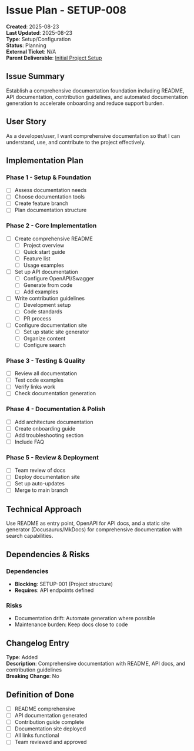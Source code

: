 # Issue Plan - SETUP-008

**Created**: 2025-08-23  
**Last Updated**: 2025-08-23  
**Type**: Setup/Configuration  
**Status**: Planning  
**External Ticket**: N/A  
**Parent Deliverable**: [Initial Project Setup](../../README.md)  

## Issue Summary

Establish a comprehensive documentation foundation including README, API documentation, contribution guidelines, and automated documentation generation to accelerate onboarding and reduce support burden.

## User Story

As a developer/user, I want comprehensive documentation so that I can understand, use, and contribute to the project effectively.

## Implementation Plan

### Phase 1 - Setup & Foundation

- [ ] Assess documentation needs
- [ ] Choose documentation tools
- [ ] Create feature branch
- [ ] Plan documentation structure

### Phase 2 - Core Implementation

- [ ] Create comprehensive README
  - [ ] Project overview
  - [ ] Quick start guide
  - [ ] Feature list
  - [ ] Usage examples
- [ ] Set up API documentation
  - [ ] Configure OpenAPI/Swagger
  - [ ] Generate from code
  - [ ] Add examples
- [ ] Write contribution guidelines
  - [ ] Development setup
  - [ ] Code standards
  - [ ] PR process
- [ ] Configure documentation site
  - [ ] Set up static site generator
  - [ ] Organize content
  - [ ] Configure search

### Phase 3 - Testing & Quality

- [ ] Review all documentation
- [ ] Test code examples
- [ ] Verify links work
- [ ] Check documentation generation

### Phase 4 - Documentation & Polish

- [ ] Add architecture documentation
- [ ] Create onboarding guide
- [ ] Add troubleshooting section
- [ ] Include FAQ

### Phase 5 - Review & Deployment

- [ ] Team review of docs
- [ ] Deploy documentation site
- [ ] Set up auto-updates
- [ ] Merge to main branch

## Technical Approach

Use README as entry point, OpenAPI for API docs, and a static site generator (Docusaurus/MkDocs) for comprehensive documentation with search capabilities.

## Dependencies & Risks

### Dependencies
- **Blocking**: SETUP-001 (Project structure)
- **Requires**: API endpoints defined

### Risks
- Documentation drift: Automate generation where possible
- Maintenance burden: Keep docs close to code

## Changelog Entry

**Type**: Added  
**Description**: Comprehensive documentation with README, API docs, and contribution guidelines  
**Breaking Change**: No  

## Definition of Done

- [ ] README comprehensive
- [ ] API documentation generated
- [ ] Contribution guide complete
- [ ] Documentation site deployed
- [ ] All links functional
- [ ] Team reviewed and approved